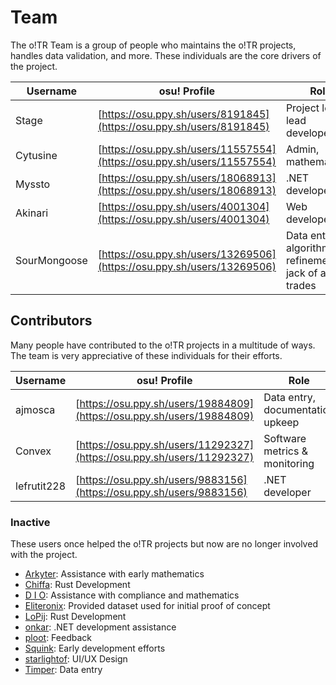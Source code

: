 # Team

The o!TR Team is a group of people who maintains the o!TR projects, handles data validation, and more. These individuals are the core drivers of the project.

| Username | osu! Profile | Role |
| ----- | ----- | ----- |
| Stage | [https://osu.ppy.sh/users/8191845](https://osu.ppy.sh/users/8191845) | Project lead, lead developer |
| Cytusine | [https://osu.ppy.sh/users/11557554](https://osu.ppy.sh/users/11557554) | Admin, mathematician |
| Myssto | [https://osu.ppy.sh/users/18068913](https://osu.ppy.sh/users/18068913) | .NET developer |
| Akinari | [https://osu.ppy.sh/users/4001304](https://osu.ppy.sh/users/4001304) | Web developer |
| SourMongoose | [https://osu.ppy.sh/users/13269506](https://osu.ppy.sh/users/13269506) | Data entry, algorithm refinement, jack of all trades |

## Contributors

Many people have contributed to the o!TR projects in a multitude of ways. The team is very appreciative of these individuals for their efforts.

| Username | osu! Profile | Role |
| ----- | ----- | ----- |
| ajmosca | [https://osu.ppy.sh/users/19884809](https://osu.ppy.sh/users/19884809) | Data entry, documentation upkeep |
| Convex | [https://osu.ppy.sh/users/11292327](https://osu.ppy.sh/users/11292327) | Software metrics & monitoring |
| lefrutit228 | [https://osu.ppy.sh/users/9883156](https://osu.ppy.sh/users/9883156) | .NET developer |

### Inactive

These users once helped the o!TR projects but now are no longer involved with the project.

* [Arkyter](https://osu.ppy.sh/users/23983771): Assistance with early mathematics
* [Chiffa](https://osu.ppy.sh/users/11482346): Rust Development
* [D I O](https://osu.ppy.sh/users/3958619): Assistance with compliance and mathematics
* [Eliteronix](https://osu.ppy.sh/users/4520333): Provided dataset used for initial proof of concept
* [LoPij](https://osu.ppy.sh/users/6892711): Rust Development
* [onkar](https://osu.ppy.sh/users/7153533): .NET development assistance
* [ploot](https://osu.ppy.sh/users/7802400): Feedback
* [Squink](https://osu.ppy.sh/users/12058601): Early development efforts
* [starlightof](https://osu.ppy.sh/users/18618027): UI/UX Design
* [Timper](https://osu.ppy.sh/users/11955929): Data entry

